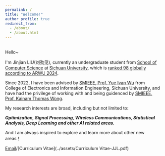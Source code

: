 ```yaml
---
permalink: /
title: "Welcome!"
author_profile: true
redirect_from: 
  - /about/
  - /about.html
---
```


<br>
Hello~  
  
I'm Jinjian LIU(刘劲见), currently an undergraduate student from [School of Computer Science](https://cs.scu.edu.cn/) at [Sichuan University](https://www.scu.edu.cn/), which is [ranked 98 globally according to ARWU 2024](https://www.shanghairanking.com/institution/sichuan-university).  

Since 2022, I have been advised by [SMIEEE, Prof. Yue Ivan Wu](https://scholar.google.com/citations?user=3hAyJWwAAAAJ&hl=en&oi=ao) from College of Electronics and Information Engineering, Sichuan University, and have had the privilege of working with and being guidenced by [SMIEEE, Prof. Kainam Thomas Wong](https://www.scopus.com/authid/detail.uri?authorId=7404759216). 

My research interests are broad, including but not limited to:

***Optimization, Signal Processing, Wireless Communications, Statistical Analysis, Deep Learning and other AI related areas.***

And I am always inspired to explore and learn more about other new areas！

<!--
<p style="color:blue; font-size: 20px; font-weight: bold;">
I am currently seeking PhD/MPhil positions with scholarship starting in Fall 2025! Please contact me if there're any availble positions.
</p>
-->

[Email](austin.liujinjian@gmail.com)/[Curriculum Vitae](../assets/Curriculum Vitae-JJL.pdf)
